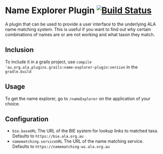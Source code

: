 # Name Explorer Plugin [![Build Status](https://travis-ci.com/AtlasOfLivingAustralia/name-explorer-plugin.svg?branch=master)](https://travis-ci.com/AtlasOfLivingAustralia/name-explorer-plugin)

A plugin that can be used to provide a user interface to the underlying
ALA name matching system.
This is useful if you want to find out why certain combinations of
names are or are not working and what taxon they match.

## Inclusion

To include it in a grails project, use `compile 'au.org.ala.plugins.grails:name-explorer-plugin:version` in the `gradle.build`

## Usage

To get the name explorer, go to `/nameExplorer` on the application of
your choice.

## Configuration

* `bie.baseURL` The URL of the BIE system for lookup links to matched taxa. 
  Defaults to `https://bie.ala.org.au`
* `namematching.serviceURL` The URL of the name matching service. 
  Defaults to `https://namematching-ws.ala.org.au`